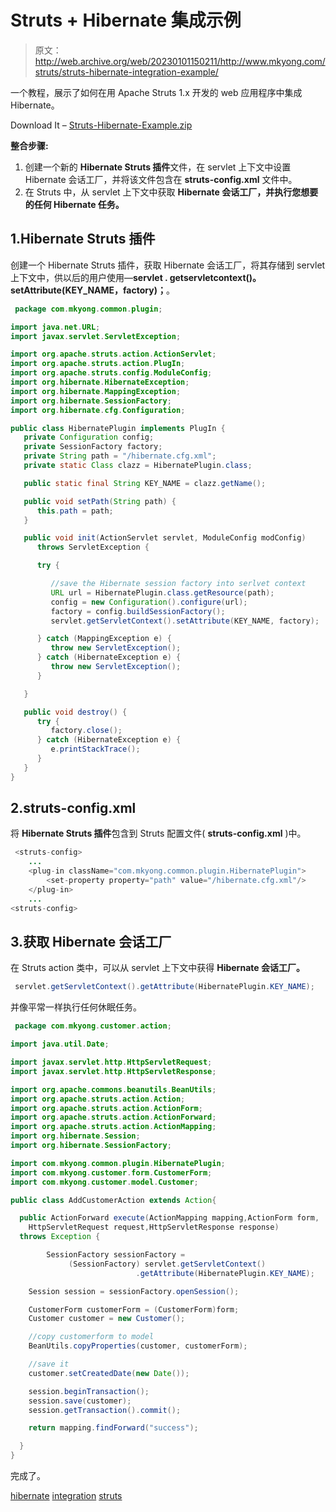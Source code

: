 # Struts + Hibernate 集成示例

> 原文：<http://web.archive.org/web/20230101150211/http://www.mkyong.com/struts/struts-hibernate-integration-example/>

一个教程，展示了如何在用 Apache Struts 1.x 开发的 web 应用程序中集成 Hibernate。

Download It – [Struts-Hibernate-Example.zip](http://web.archive.org/web/20190214221344/http://www.mkyong.com/wp-content/uploads/2010/04/Struts-Hibernate-Example.zip)

**整合步骤:**

1.  创建一个新的 **Hibernate Struts 插件**文件，在 servlet 上下文中设置 Hibernate 会话工厂，并将该文件包含在 **struts-config.xml** 文件中。
2.  在 Struts 中，从 servlet 上下文中获取 **Hibernate 会话工厂，并执行您想要的任何 Hibernate 任务。**

## 1.Hibernate Struts 插件

创建一个 Hibernate Struts 插件，获取 Hibernate 会话工厂，将其存储到 servlet 上下文中，供以后的用户使用—**servlet . getservletcontext()。setAttribute(KEY_NAME，factory)；**。

```java
 package com.mkyong.common.plugin;

import java.net.URL;
import javax.servlet.ServletException;

import org.apache.struts.action.ActionServlet;
import org.apache.struts.action.PlugIn;
import org.apache.struts.config.ModuleConfig;
import org.hibernate.HibernateException;
import org.hibernate.MappingException;
import org.hibernate.SessionFactory;
import org.hibernate.cfg.Configuration;

public class HibernatePlugin implements PlugIn {
   private Configuration config;
   private SessionFactory factory;
   private String path = "/hibernate.cfg.xml";
   private static Class clazz = HibernatePlugin.class;

   public static final String KEY_NAME = clazz.getName();

   public void setPath(String path) {
      this.path = path;
   }

   public void init(ActionServlet servlet, ModuleConfig modConfig)
      throws ServletException {

      try {

    	 //save the Hibernate session factory into serlvet context
         URL url = HibernatePlugin.class.getResource(path);
         config = new Configuration().configure(url);
         factory = config.buildSessionFactory();
         servlet.getServletContext().setAttribute(KEY_NAME, factory);

      } catch (MappingException e) {
         throw new ServletException();
      } catch (HibernateException e) {
         throw new ServletException();
      }

   }

   public void destroy() {
      try {
         factory.close();
      } catch (HibernateException e) {
         e.printStackTrace();
      }
   }
} 
```

 ## 2.struts-config.xml

将 **Hibernate Struts 插件**包含到 Struts 配置文件( **struts-config.xml** )中。

```java
 <struts-config>
    ...
    <plug-in className="com.mkyong.common.plugin.HibernatePlugin">
      	<set-property property="path" value="/hibernate.cfg.xml"/>
    </plug-in>
	...
<struts-config> 
```

 ## 3.获取 Hibernate 会话工厂

在 Struts action 类中，可以从 servlet 上下文中获得 **Hibernate 会话工厂。**

```java
 servlet.getServletContext().getAttribute(HibernatePlugin.KEY_NAME); 
```

并像平常一样执行任何休眠任务。

```java
 package com.mkyong.customer.action;

import java.util.Date;

import javax.servlet.http.HttpServletRequest;
import javax.servlet.http.HttpServletResponse;

import org.apache.commons.beanutils.BeanUtils;
import org.apache.struts.action.Action;
import org.apache.struts.action.ActionForm;
import org.apache.struts.action.ActionForward;
import org.apache.struts.action.ActionMapping;
import org.hibernate.Session;
import org.hibernate.SessionFactory;

import com.mkyong.common.plugin.HibernatePlugin;
import com.mkyong.customer.form.CustomerForm;
import com.mkyong.customer.model.Customer;

public class AddCustomerAction extends Action{

  public ActionForward execute(ActionMapping mapping,ActionForm form,
	HttpServletRequest request,HttpServletResponse response) 
  throws Exception {

        SessionFactory sessionFactory = 
	         (SessionFactory) servlet.getServletContext()
                            .getAttribute(HibernatePlugin.KEY_NAME);

	Session session = sessionFactory.openSession();

	CustomerForm customerForm = (CustomerForm)form;
	Customer customer = new Customer();

	//copy customerform to model
	BeanUtils.copyProperties(customer, customerForm);

	//save it
	customer.setCreatedDate(new Date());

	session.beginTransaction();
	session.save(customer);
	session.getTransaction().commit();

	return mapping.findForward("success");

  }
} 
```

完成了。

[hibernate](http://web.archive.org/web/20190214221344/http://www.mkyong.com/tag/hibernate/) [integration](http://web.archive.org/web/20190214221344/http://www.mkyong.com/tag/integration/) [struts](http://web.archive.org/web/20190214221344/http://www.mkyong.com/tag/struts/)







